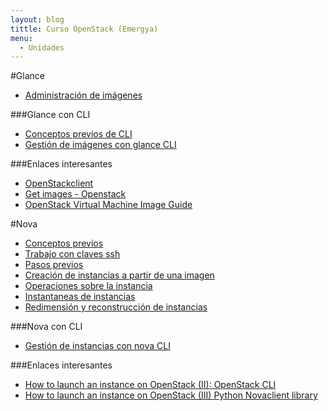 ```yaml
---
layout: blog
tittle: Curso OpenStack (Emergya)
menu:
  - Unidades
---
```


#Glance

* [Administración de imágenes](imagenes)

###Glance con CLI

* [Conceptos previos de CLI](previos_cli)
* [Gestión de imágenes con glance CLI](imagenes_cli)

###Enlaces interesantes

* [OpenStackclient](http://docs.openstack.org/developer/python-openstackclient/)
* [Get images - Openstack](http://docs.openstack.org/image-guide/content/ch_obtaining_images.html)
* [OpenStack Virtual Machine Image Guide](http://docs.openstack.org/image-guide/content/)


#Nova

* [Conceptos previos](conceptos_previos)
* [Trabajo con claves ssh](claves_ssh)
* [Pasos previos](previos)
* [Creación de instancias a partir de una imagen](instancias1)
* [Operaciones sobre la instancia](operaciones)
* [Instantaneas de instancias](instantaneas)
* [Redimensión y reconstrucción de instancias](redimension)

###Nova con CLI

* [Gestión de instancias con nova CLI](instancia_cli)

###Enlaces interesantes

* [How to launch an instance on OpenStack (II): OpenStack CLI](http://albertomolina.wordpress.com/2013/11/20/how-to-launch-an-instance-on-openstack-ii-openstack-cli/)
* [How to launch an instance on OpenStack (III) Python Novaclient library](https://albertomolina.wordpress.com/2013/11/20/how-to-launch-an-instance-on-openstack-iii-python-novaclient-library/)